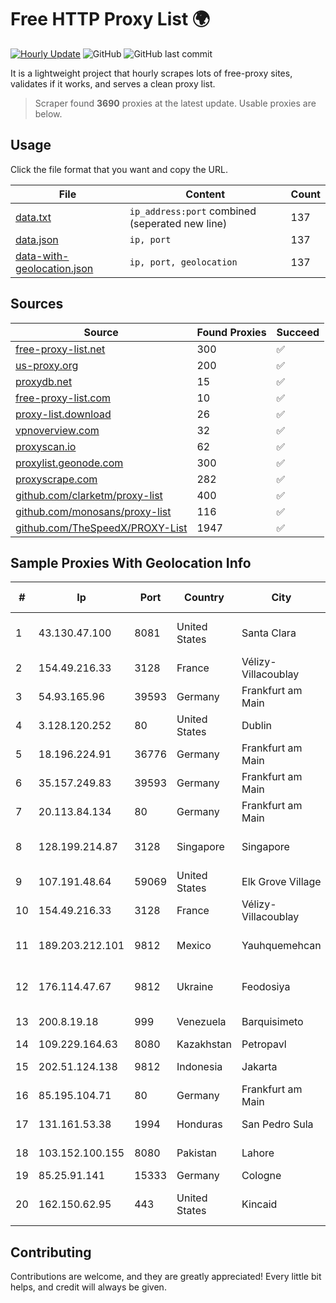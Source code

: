 
# Free HTTP Proxy List 🌍

[![Hourly Update](https://github.com/mertguvencli/http-proxy-list/actions/workflows/main.yml/badge.svg?branch=main)](https://github.com/mertguvencli/http-proxy-list/actions/workflows/main.yml)
![GitHub](https://img.shields.io/github/license/mertguvencli/http-proxy-list)
![GitHub last commit](https://img.shields.io/github/last-commit/mertguvencli/http-proxy-list)

It is a lightweight project that hourly scrapes lots of free-proxy sites, validates if it works, and serves a clean proxy list.


> Scraper found **3690** proxies at the latest update. Usable proxies are below.

## Usage

Click the file format that you want and copy the URL.


|File|Content|Count|
|----|-------|-----|
|[data.txt](https://raw.githubusercontent.com/mertguvencli/http-proxy-list/main/proxy-list/data.txt)|`ip_address:port` combined (seperated new line)|137|
|[data.json](https://raw.githubusercontent.com/mertguvencli/http-proxy-list/main/proxy-list/data.json)|`ip, port`|137|
|[data-with-geolocation.json](https://raw.githubusercontent.com/mertguvencli/http-proxy-list/main/proxy-list/data-with-geolocation.json)|`ip, port, geolocation`|137|

## Sources

|Source|Found Proxies|Succeed|
|------|-------------|-------|
|[free-proxy-list.net](https://free-proxy-list.net)|300|✅|
|[us-proxy.org](https://www.us-proxy.org)|200|✅|
|[proxydb.net](http://proxydb.net)|15|✅|
|[free-proxy-list.com](https://free-proxy-list.com/?page=&port=&type%5B%5D=http&type%5B%5D=https&up_time=0&search=Search)|10|✅|
|[proxy-list.download](https://www.proxy-list.download/HTTP)|26|✅|
|[vpnoverview.com](https://vpnoverview.com/privacy/anonymous-browsing/free-proxy-servers)|32|✅|
|[proxyscan.io](https://www.proxyscan.io)|62|✅|
|[proxylist.geonode.com](https://proxylist.geonode.com/api/proxy-list?limit=300&page=1&sort_by=lastChecked&sort_type=desc&protocols=http,https)|300|✅|
|[proxyscrape.com](https://api.proxyscrape.com/v2/?request=displayproxies&protocol=http&timeout=10000&country=all&ssl=all&anonymity=all)|282|✅|
|[github.com/clarketm/proxy-list](https://raw.githubusercontent.com/clarketm/proxy-list/master/proxy-list-raw.txt)|400|✅|
|[github.com/monosans/proxy-list](https://raw.githubusercontent.com/monosans/proxy-list/main/proxies/http.txt)|116|✅|
|[github.com/TheSpeedX/PROXY-List](https://raw.githubusercontent.com/TheSpeedX/PROXY-List/master/http.txt)|1947|✅|


## Sample Proxies With Geolocation Info

|#|Ip|Port|Country|City|Internet Service Provider|
|-|--|----|-------|----|-------------------------|
|1|43.130.47.100|8081|United States|Santa Clara|Shenzhen Tencent Computer Systems Company Limited|
|2|154.49.216.33|3128|France|Vélizy-Villacoublay|Cogent Communications|
|3|54.93.165.96|39593|Germany|Frankfurt am Main|Amazon Technologies Inc.|
|4|3.128.120.252|80|United States|Dublin|Amazon.com, Inc.|
|5|18.196.224.91|36776|Germany|Frankfurt am Main|Amazon Technologies Inc.|
|6|35.157.249.83|39593|Germany|Frankfurt am Main|Amazon Technologies Inc.|
|7|20.113.84.134|80|Germany|Frankfurt am Main|Microsoft Corporation|
|8|128.199.214.87|3128|Singapore|Singapore|Partner Communications Ltd.|
|9|107.191.48.64|59069|United States|Elk Grove Village|Choopa|
|10|154.49.216.33|3128|France|Vélizy-Villacoublay|Cogent Communications|
|11|189.203.212.101|9812|Mexico|Yauhquemehcan|Total Play Telecomunicaciones SA De CV|
|12|176.114.47.67|9812|Ukraine|Feodosiya|Telecommunication company FEONET+ LLC|
|13|200.8.19.18|999|Venezuela|Barquisimeto|Corporación Telemic C.A.|
|14|109.229.164.63|8080|Kazakhstan|Petropavl|LLP Asket|
|15|202.51.124.138|9812|Indonesia|Jakarta|PT iForte Global Internet|
|16|85.195.104.71|80|Germany|Frankfurt am Main|Host Europe GmbH|
|17|131.161.53.38|1994|Honduras|San Pedro Sula|INET Communication|
|18|103.152.100.155|8080|Pakistan|Lahore|KK Networks (Pvt) Ltd.|
|19|85.25.91.141|15333|Germany|Cologne|PlusServer GmbH|
|20|162.150.62.95|443|United States|Kincaid|Comcast Cable Communications, LLC|



## Contributing

Contributions are welcome, and they are greatly appreciated! Every
little bit helps, and credit will always be given.

